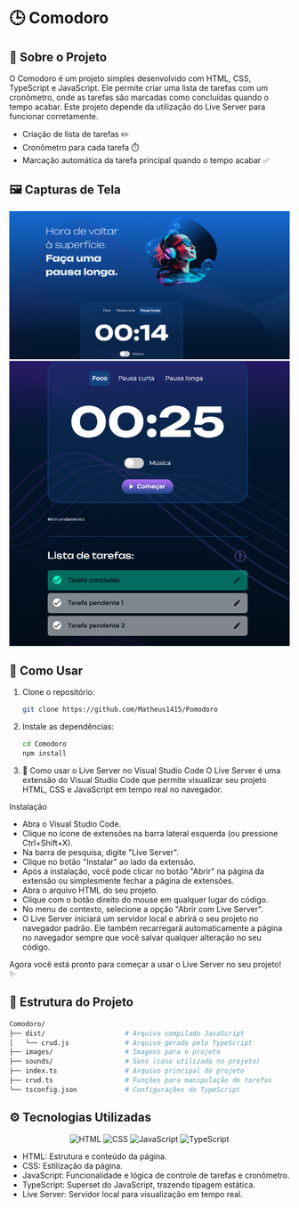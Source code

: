 
# 🕒 Comodoro
## 📝 Sobre o Projeto

O Comodoro é um projeto simples desenvolvido com HTML, CSS, TypeScript e JavaScript. Ele permite criar uma lista de tarefas com um cronômetro, onde as tarefas são marcadas como concluídas quando o tempo acabar. Este projeto depende da utilização do Live Server para funcionar corretamente.

- Criação de lista de tarefas ✏️
- Cronômetro para cada tarefa ⏱️
- Marcação automática da tarefa principal quando o tempo acabar ✅

## 🖼️ Capturas de Tela
![Foto da Página Inicial](https://github.com/Matheus1415/Pomodoro/blob/main/pomodoro01.png)
![Foto da Página Inicial](https://github.com/Matheus1415/Pomodoro/blob/main/pomodoro02.png)
## 🚀 Como Usar

1. Clone o repositório:

    ```bash
    git clone https://github.com/Matheus1415/Pomodoro
    ```

2. Instale as dependências:

    ```bash
    cd Comodoro
    npm install
    ```

3. 📜 Como usar o Live Server no Visual Studio Code
O Live Server é uma extensão do Visual Studio Code que permite visualizar seu projeto HTML, CSS e JavaScript em tempo real no navegador.

Instalação
- Abra o Visual Studio Code.
- Clique no ícone de extensões na barra lateral esquerda (ou pressione Ctrl+Shift+X).
- Na barra de pesquisa, digite "Live Server".
- Clique no botão "Instalar" ao lado da extensão.
- Após a instalação, você pode clicar no botão "Abrir" na página da extensão ou simplesmente fechar a página de extensões.
- Abra o arquivo HTML do seu projeto.
- Clique com o botão direito do mouse em qualquer lugar do código.
- No menu de contexto, selecione a opção "Abrir com Live Server".
- O Live Server iniciará um servidor local e abrirá o seu projeto no navegador padrão. Ele também recarregará automaticamente a página no navegador sempre que você salvar qualquer alteração no seu código.

Agora você está pronto para começar a usar o Live Server no seu projeto! ✨

## 📁 Estrutura do Projeto

```bash
Comodoro/
├── dist/                    # Arquivo compilado JavaScript
│   └── crud.js              # Arquivo gerado pelo TypeScript
├── images/                  # Imagens para o projeto
├── sounds/                  # Sons (caso utilizado no projeto)
├── index.ts                 # Arquivo principal do projeto
├── crud.ts                  # Funções para manipulação de tarefas
└── tsconfig.json            # Configurações do TypeScript

```

## ⚙️ Tecnologias Utilizadas

<p align="center">
  <img src="https://skillicons.dev/icons?i=html" alt="HTML" width="40" height="40">
  <img src="https://skillicons.dev/icons?i=css" alt="CSS" width="40" height="40">
  <img src="https://skillicons.dev/icons?i=js" alt="JavaScript" width="40" height="40">
  <img src="https://skillicons.dev/icons?i=ts" alt="TypeScript" width="40" height="40">
</p>



- HTML: Estrutura e conteúdo da página.
- CSS: Estilização da página.
- JavaScript: Funcionalidade e lógica de controle de tarefas e cronômetro.
- TypeScript: Superset do JavaScript, trazendo tipagem estática.
- Live Server: Servidor local para visualização em tempo real.

